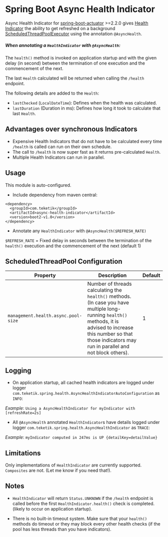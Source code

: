 

# Spring Boot Async Health Indicator

Async Health Indicator for [spring-boot-actuator](https://docs.spring.io/spring-boot/docs/current/reference/html/actuator.html) >=2.2.0 gives [Health Indicator](https://docs.spring.io/spring-boot/docs/current/api/org/springframework/boot/actuate/health/HealthIndicator.html) the ability to get refreshed on a background [ScheduledThreadPoolExecutor](https://docs.oracle.com/javase/8/docs/api/java/util/concurrent/ScheduledThreadPoolExecutor.html) using the annotation `@AsyncHealth`.

##### When annotating a `HealthIndicator` with `@AsyncHealth`:

The `health()` method is invoked on application startup and with the given delay (in second) between the termination of one execution and the commencement of the next.

The last `Health` calculated will be returned when calling the `/health` endpoint.

The following details are added to the `Health`:

  - `lastChecked` (`LocalDateTime`): Defines when the health was calculated.
  - `lastDuration` (Duration in ms): Defines how long it took to calculate that last `Health`.

## Advantages over synchronous Indicators

  - Expensive Health Indicators that do not have to be calculated every time `/health` is called can run on their own schedule.
  - The call to `/health` is now super fast as it returns pre-calculated `Health`.
  - Multiple Health Indicators can run in parallel.

## Usage

This module is auto-configured.

  -  Include dependency from maven central:
```
<dependency>
  <groupId>com.teketik</groupId>
  <artifactId>async-health-indicator</artifactId>
  <version>boot2-v1.0</version>
</dependency>
```
  - Annotate any `HealthIndicator` with `@AsyncHealth($REFRESH_RATE)` 

`$REFRESH_RATE` = Fixed delay in seconds between the termination of the `health()` execution and the commencement of the next (default 1)


## ScheduledThreadPool Configuration

 | Property | Description | Default |
 | -------- | ----------- | ------- |
 | `management.health.async.pool-size` | Number of threads calculating the `health()` methods. (In case you have multiple long-running `health()` methods, it is advised to increase this number so that those indicators may run in parallel and not block others). | 1 |


## Logging


  - On application startup, all cached health indicators are logged under logger `com.teketik.spring.health.AsyncHealthIndicatorAutoConfiguration` as `INFO`:

*Example*: `Using a AsyncHealthIndicator for myIndicator with [refreshRate=2s]`

  - All `@AsyncHealth` annotated `HealthIndicator`s have details logged under logger `com.teketik.spring.health.AsyncHealthIndicator` as `TRACE`:

*Example*: `myIndicator computed in 247ms is UP {detailKey=detailValue}`

 
## Limitations

Only implementations of `HealthIndicator` are currently supported. `Composites` are not. (Let me know if you need that!).

## Notes

  - `HealthIndicator`  will return  `Status.UNKNOWN`  if the `/health` endpoint is called before the first  `HealthIndicator.health()`  check is completed. (likely to occur on application startup).

  - There is no built-in timeout system. Make sure that your `health()` methods do timeout or they may block every other health checks (if the pool has less threads than you have indicators).

